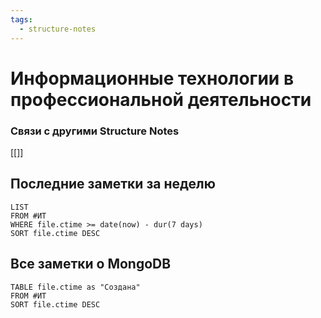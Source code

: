 ```yaml
---
tags:
  - structure-notes
---
```

# Информационные технологии в профессиональной деятельности
### Связи с другими Structure Notes
[[]]
## Последние заметки за неделю
```dataview
LIST
FROM #ИТ  
WHERE file.ctime >= date(now) - dur(7 days)
SORT file.ctime DESC
```
## Все заметки о MongoDB
```dataview
TABLE file.ctime as "Создана"
FROM #ИТ 
SORT file.ctime DESC
```